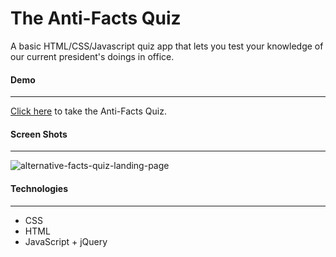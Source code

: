 # The Anti-Facts Quiz

A basic HTML/CSS/Javascript quiz app that lets you test your knowledge of our current president's doings in office.

#### Demo

------

[Click here](https://cellphone4et.github.io/quiz-app/) to take the Anti-Facts Quiz.

#### Screen Shots

------



![alternative-facts-quiz-landing-page](https://user-images.githubusercontent.com/30470040/42665783-1bf99044-85f6-11e8-883b-eb2c993a1ca4.png)

#### Technologies

------

- CSS
- HTML
- JavaScript + jQuery
